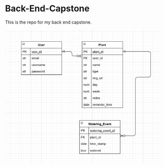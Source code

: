 # Back-End-Capstone
This is the repo for my back end capstone.

![Back End Capstone ERD](capstone/NewERD.png)
